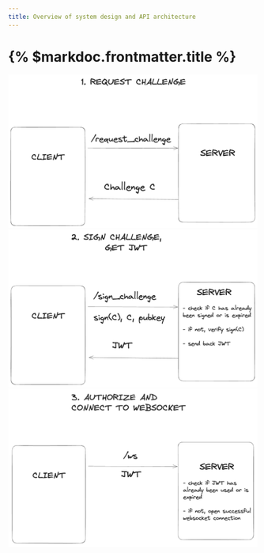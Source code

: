 ```yaml
---
title: Overview of system design and API architecture
---
```



# {% $markdoc.frontmatter.title %}


![Request Challenge](../../assets/request_challenge.png)
![Sign Challenge](../../assets/sign_challenge.png)
![Authorize WebSocket](../../assets/authorize_ws.png)

